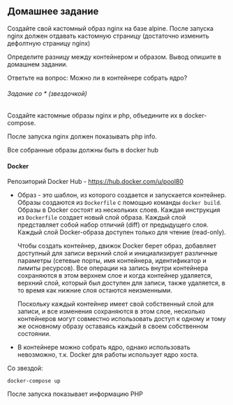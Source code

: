## Домашнее задание

Создайте свой кастомный образ nginx на базе alpine. После запуска nginx должен отдавать кастомную страницу (достаточно изменить дефолтную страницу nginx) 

Определите разницу между контейнером и образом. Вывод опишите в домашнем задании. 

Ответьте на вопрос: Можно ли в контейнере собрать ядро?

###### Задание со * (звездочкой)

Создайте кастомные образы nginx и php, объедините их в docker-compose.

После запуска nginx должен показывать php info.

Все собранные образы должны быть в docker hub

#### Docker

Репозиторий Docker Hub - https://hub.docker.com/u/pool80

- Образ - это шаблон, из которого создается и запускается контейнер. Образы создаются из `Dockerfile` с помощью команды `docker build`. Образы в Docker состоят из нескольких слоев. Каждая инструкция из `Dockerfile` создает новый слой образа. Каждый слой представляет собой набор отличий (diff) от предыдущего слоя.  Каждый слой Docker-образа доступен только для чтение (read-only).

  Чтобы создать контейнер, движок Docker берет образ, добавляет  доступный для записи верхний слой и инициализирует различные параметры  (сетевые порты, имя контейнера, идентификатор и лимиты ресурсов). Все операции на запись внутри контейнера сохраняются в этом верхнем  слое и когда контейнер удаляется, верхний слой, который был доступен для  записи, также удаляется, в то время как нижние слоя остаются  неизменными. 

  Поскольку каждый контейнер имеет свой собственный слой для записи, и все изменения сохраняются в этом слое, несколько контейнеров  могут  совместно использовать доступ к одному и тому же основному образу оставаясь каждый в своем собственном состоянии.

- В контейнере можно собрать ядро, однако использовать невозможно, т.к. Docker для работы использует ядро хоста.



Со звездой:

`docker-compose up`

После запуска показывает информацию PHP

